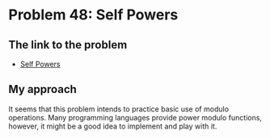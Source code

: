 # Problem 48: Self Powers

## The link to the problem

- [Self Powers](https://projecteuler.net/problem=48)

## My approach

It seems that this problem intends to practice basic use of modulo operations.
Many programming languages provide power modulo functions,
however, it might be a good idea to implement and play with it.
